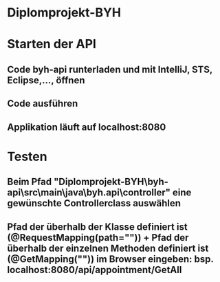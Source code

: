 # Diplomprojekt-BYH
# Starten der API
## Code byh-api runterladen und mit IntelliJ, STS, Eclipse,..., öffnen
## Code ausführen
## Applikation läuft auf localhost:8080
# Testen
## Beim Pfad "Diplomprojekt-BYH\byh-api\src\main\java\byh.api\controller" eine gewünschte  Controllerclass auswählen
## Pfad der überhalb der Klasse definiert ist (@RequestMapping(path="")) + Pfad der überhalb der einzelnen Methoden definiert ist (@GetMapping("")) im Browser eingeben: bsp. localhost:8080/api/appointment/GetAll
